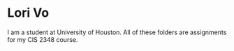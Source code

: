 # Lori Vo
I am a student at University of Houston. All of these folders are assignments for my CIS 2348 course.
